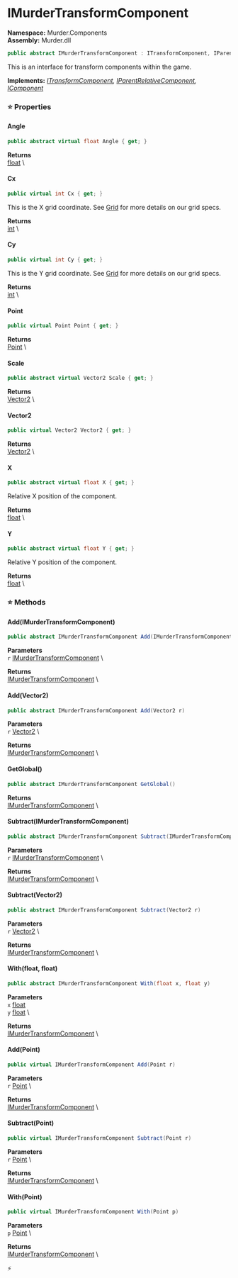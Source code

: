 # IMurderTransformComponent

**Namespace:** Murder.Components \
**Assembly:** Murder.dll

```csharp
public abstract IMurderTransformComponent : ITransformComponent, IParentRelativeComponent, IComponent
```

This is an interface for transform components within the game.

**Implements:** _[ITransformComponent](/Bang/Components/ITransformComponent.html), [IParentRelativeComponent](/Bang/Components/IParentRelativeComponent.html), [IComponent](/Bang/Components/IComponent.html)_

### ⭐ Properties
#### Angle
```csharp
public abstract virtual float Angle { get; }
```

**Returns** \
[float](https://learn.microsoft.com/en-us/dotnet/api/System.Single?view=net-7.0) \
#### Cx
```csharp
public virtual int Cx { get; }
```

This is the X grid coordinate. See [Grid](/Murder/Core/Grid.html) for more details on our grid specs.

**Returns** \
[int](https://learn.microsoft.com/en-us/dotnet/api/System.Int32?view=net-7.0) \
#### Cy
```csharp
public virtual int Cy { get; }
```

This is the Y grid coordinate. See [Grid](/Murder/Core/Grid.html) for more details on our grid specs.

**Returns** \
[int](https://learn.microsoft.com/en-us/dotnet/api/System.Int32?view=net-7.0) \
#### Point
```csharp
public virtual Point Point { get; }
```

**Returns** \
[Point](/Murder/Core/Geometry/Point.html) \
#### Scale
```csharp
public abstract virtual Vector2 Scale { get; }
```

**Returns** \
[Vector2](/Murder/Core/Geometry/Vector2.html) \
#### Vector2
```csharp
public virtual Vector2 Vector2 { get; }
```

**Returns** \
[Vector2](/Murder/Core/Geometry/Vector2.html) \
#### X
```csharp
public abstract virtual float X { get; }
```

Relative X position of the component.

**Returns** \
[float](https://learn.microsoft.com/en-us/dotnet/api/System.Single?view=net-7.0) \
#### Y
```csharp
public abstract virtual float Y { get; }
```

Relative Y position of the component.

**Returns** \
[float](https://learn.microsoft.com/en-us/dotnet/api/System.Single?view=net-7.0) \
### ⭐ Methods
#### Add(IMurderTransformComponent)
```csharp
public abstract IMurderTransformComponent Add(IMurderTransformComponent r)
```

**Parameters** \
`r` [IMurderTransformComponent](/Murder/Components/IMurderTransformComponent.html) \

**Returns** \
[IMurderTransformComponent](/Murder/Components/IMurderTransformComponent.html) \

#### Add(Vector2)
```csharp
public abstract IMurderTransformComponent Add(Vector2 r)
```

**Parameters** \
`r` [Vector2](/Murder/Core/Geometry/Vector2.html) \

**Returns** \
[IMurderTransformComponent](/Murder/Components/IMurderTransformComponent.html) \

#### GetGlobal()
```csharp
public abstract IMurderTransformComponent GetGlobal()
```

**Returns** \
[IMurderTransformComponent](/Murder/Components/IMurderTransformComponent.html) \

#### Subtract(IMurderTransformComponent)
```csharp
public abstract IMurderTransformComponent Subtract(IMurderTransformComponent r)
```

**Parameters** \
`r` [IMurderTransformComponent](/Murder/Components/IMurderTransformComponent.html) \

**Returns** \
[IMurderTransformComponent](/Murder/Components/IMurderTransformComponent.html) \

#### Subtract(Vector2)
```csharp
public abstract IMurderTransformComponent Subtract(Vector2 r)
```

**Parameters** \
`r` [Vector2](/Murder/Core/Geometry/Vector2.html) \

**Returns** \
[IMurderTransformComponent](/Murder/Components/IMurderTransformComponent.html) \

#### With(float, float)
```csharp
public abstract IMurderTransformComponent With(float x, float y)
```

**Parameters** \
`x` [float](https://learn.microsoft.com/en-us/dotnet/api/System.Single?view=net-7.0) \
`y` [float](https://learn.microsoft.com/en-us/dotnet/api/System.Single?view=net-7.0) \

**Returns** \
[IMurderTransformComponent](/Murder/Components/IMurderTransformComponent.html) \

#### Add(Point)
```csharp
public virtual IMurderTransformComponent Add(Point r)
```

**Parameters** \
`r` [Point](/Murder/Core/Geometry/Point.html) \

**Returns** \
[IMurderTransformComponent](/Murder/Components/IMurderTransformComponent.html) \

#### Subtract(Point)
```csharp
public virtual IMurderTransformComponent Subtract(Point r)
```

**Parameters** \
`r` [Point](/Murder/Core/Geometry/Point.html) \

**Returns** \
[IMurderTransformComponent](/Murder/Components/IMurderTransformComponent.html) \

#### With(Point)
```csharp
public virtual IMurderTransformComponent With(Point p)
```

**Parameters** \
`p` [Point](/Murder/Core/Geometry/Point.html) \

**Returns** \
[IMurderTransformComponent](/Murder/Components/IMurderTransformComponent.html) \



⚡